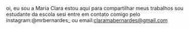 oi, eu sou a Maria Clara
estou aqui para compartilhar meus trabalhos 
sou estudante da escola sesi
entre em contato comigo pelo instagram:@mrbernardes_ ou email:claramabernardes@gmail.com
